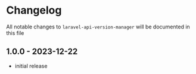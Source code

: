 # Changelog

All notable changes to `laravel-api-version-manager` will be documented in this file

## 1.0.0 - 2023-12-22

- initial release
